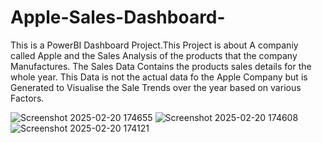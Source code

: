 # Apple-Sales-Dashboard-
This is a PowerBI Dashboard Project.This Project is about A companiy called Apple and the Sales Analysis of the products that the company Manufactures.
The Sales Data Contains the products sales details for the whole year.
This Data is not the actual data fo the Apple Company but is Generated to Visualise the Sale Trends over the year based on various Factors.

![Screenshot 2025-02-20 174655](https://github.com/user-attachments/assets/77af97dd-06c1-47bf-9872-b2ff4ffdaeb4)
![Screenshot 2025-02-20 174608](https://github.com/user-attachments/assets/a04fc0a6-ff89-4c7c-b50a-9e21903b601b)
![Screenshot 2025-02-20 174121](https://github.com/user-attachments/assets/d78bbd58-b1ff-46f1-b63f-11e43f5b65d7)
